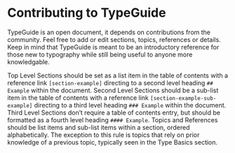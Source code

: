 Contributing to TypeGuide
===================

TypeGuide is an open document, it depends on contributions from the community. Feel free to add or edit sections, topics, references or details. Keep in mind that TypeGuide is meant to be an introductory reference for those new to typography while still being useful to anyone more knowledgable.

Top Level Sections should be set as a list item in the table of contents with a reference link `[section-example]` directing to a second level heading `## Example` within the document. Second Level Sections should be a sub-list item in the table of contents with a reference link `[section-example-sub-example]` directing to a third level heading `### Example` within the document. Third Level Sections don’t require a table of contents entry, but should be formatted as a fourth level heading `#### Example`. Topics and References should be list items and sub-list items within a section, ordered alphabetically. The exception to this rule is topics that rely on prior knowledge of a previous topic, typically seen in the Type Basics section.


